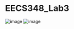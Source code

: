 # EECS348_Lab3


![image](https://user-images.githubusercontent.com/91040106/220171907-acd8b2e7-aa8b-4ac1-ae3a-3e9c39c1e9f9.png)
![image](https://user-images.githubusercontent.com/91040106/220171984-61e3f121-c8e2-4a60-9f23-85d93d07b68f.png)
